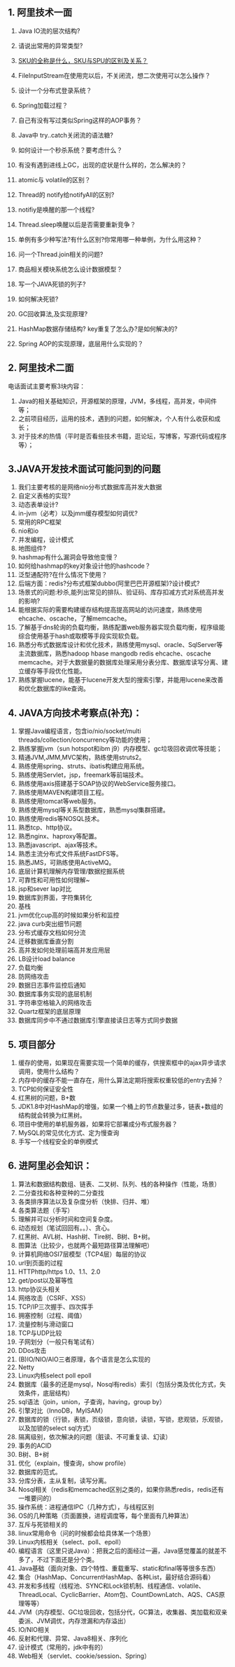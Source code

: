## 1. 阿里技术一面

1. Java IO流的层次结构?

2. 请说出常用的异常类型?

3. [SKU的全称是什么，SKU与SPU的区别及关系？](alibaba-07-01/SKU的全称是什么-SKU与SPU的区别及关系.md)

4. FileInputStream在使用完以后，不关闭流，想二次使用可以怎么操作？

5. 设计一个分布式登录系统？

6. Spring加载过程？

7. 自己有没有写过类似Spring这样的AOP事务？

8. Java中 try..catch关闭流的语法糖?

9. 如何设计一个秒杀系统？要考虑什么？

10. 有没有遇到进线上GC，出现的症状是什么样的，怎么解决的？

12. atomic与 volatile的区别？

13. Thread的 notify给notifyAll的区别?

14. notifiy是唤醒的那一个线程?

15. Thread.sleep唤醒以后是否需要重新竞争？

16. 单例有多少种写法?有什么区别?你常用哪一种单例，为什么用这种？

17. 问一个Thread.join相关的问题?

18. 商品相关模块系统怎么设计数据模型？

19. 写一个JAVA死锁的列子?

20. 如何解决死锁?

21. GC回收算法,及实现原理?

22. HashMap数据存储结构? key重复了怎么办?是如何解决的?

23. Spring AOP的实现原理，底层用什么实现的？

## 2. 阿里技术二面

电话面试主要考察3块内容：

1. Java的相关基础知识，开源框架的原理，JVM，多线程，高并发，中间件等；
2. 之前项目经历，运用的技术，遇到的问题，如何解决，个人有什么收获和成长；
3. 对于技术的热情（平时是否看些技术书籍，逛论坛，写博客，写源代码或程序等）；





## 3.JAVA开发技术面试可能问到的问题

1. 我们主要考核的是网络nio分布式数据库高并发大数据
2. 自定义表格的实现?
3. 动态表单设计?
4. in-jvm（必考）以及jmm缓存模型如何调优?
5. 常用的RPC框架
6. nio和io
7. 并发编程，设计模式
8. 地图组件?
9. hashmap有什么漏洞会导致他变慢？
10. 如何给hashmap的key对象设计他的hashcode？
11. 泛型通配符?在什么情况下使用？
12. 后端方面：redis?分布式框架dubbo(阿里巴巴开源框架)?设计模式?
13. 场景式的问题:秒杀,能列出常见的排队、验证码、库存扣减方式对系统高并发的影响?
14. 能根据实际的需要构建缓存结构提高提高网站的访问速度，熟练使用ehcache、oscache，了解memcache。
15. 了解基于dns轮询的负载均衡，熟练配置web服务器实现负载均衡，程序级能综合使用基于hash或取模等手段实现软负载。
16. 熟悉分布式数据库设计和优化技术，熟练使用mysql、oracle、SqlServer等主流数据库，熟悉hadoop hbase mangodb redis ehcache、oscache memcache。对于大数据量的数据库处理采用分表分库、数据库读写分离、建立缓存等手段优化性能。
17. 熟练掌握lucene，能基于lucene开发大型的搜索引擎，并能用lucene来改善和优化数据库的like查询。

## 4. JAVA方向技术考察点(补充)：

1. 掌握Java编程语言，包含io/nio/socket/multi threads/collection/concurrency等功能的使用；
2. 熟练掌握jvm（sun hotspot和ibm j9）内存模型、gc垃圾回收调优等技能；
3. 精通JVM,JMM,MVC架构，熟练使用struts2。
4. 熟练使用spring、struts、ibatis构建应用系统。
5. 熟练使用Servlet，jsp，freemark等前端技术。
6. 熟练使用axis搭建基于SOAP协议的WebService服务接口。
7. 熟练使用MAVEN构建项目工程。
8. 熟练使用tomcat等web服务。
9. 熟练使用mysql等关系型数据库，熟悉mysql集群搭建。
10. 熟练使用redis等NOSQL技术。
11. 熟悉tcp、http协议。
12. 熟悉nginx、haproxy等配置。
13. 熟悉javascript、ajax等技术。
14. 熟悉主流分布式文件系统FastDFS等。
15. 熟悉JMS，可熟练使用ActiveMQ。
16. 底层计算机理解内存管理/数据挖掘系统
17. 可靠性和可用性如何理解~
18. jsp和sever lap对比
19. 数据库到界面，字符集转化
20. 基栈
21. jvm优化cup高的时候如果分析和监控
22. java curb突出细节问题
23. 分布式缓存文档如何分流
24. 迁移数据库垂直分割
25. 高并发如何处理前端高并发应用层
26. LB设计load balance
27. 负载均衡
28. 防网络攻击
29. 数据日志事件监控后通知
30. 数据库事务实现的底层机制
31. 字符串空格输入的网络攻击
32. Quartz框架的底层原理
33. 数据库同步中不通过数据库引擎直接读日志等方式同步数据

## 5. 项目部分

1. 缓存的使用，如果现在需要实现一个简单的缓存，供搜索框中的ajax异步请求调用，使用什么结构？
2. 内存中的缓存不能一直存在，用什么算法定期将搜索权重较低的entry去掉？
3. TCP如何保证安全性
4. 红黑树的问题，B+数
5. JDK1.8中对HashMap的增强，如果一个桶上的节点数量过多，链表+数组的结构就会转换为红黑树。
6. 项目中使用的单机服务器，如果将它部署成分布式服务器？
7. MySQL的常见优化方式、定为慢查询
8. 手写一个线程安全的单例模式

## 6. 进阿里必会知识：

1. 算法和数据结构数组、链表、二叉树、队列、栈的各种操作（性能，场景）
2. 二分查找和各种变种的二分查找
3. 各类排序算法以及复杂度分析（快排、归并、堆）
4. 各类算法题（手写）
5. 理解并可以分析时间和空间复杂度。
6. 动态规划（笔试回回有。。）、贪心。
7. 红黑树、AVL树、Hash树、Tire树、B树、B+树。
8. 图算法（比较少，也就两个最短路径算法理解吧）
9. 计算机网络OSI7层模型（TCP4层）每层的协议
10. url到页面的过程
11. HTTPhttp/https 1.0、1.1、2.0
12. get/post以及幂等性
13. http协议头相关
14. 网络攻击（CSRF、XSS）
15. TCP/IP三次握手、四次挥手
16. 拥塞控制（过程、阈值）
17. 流量控制与滑动窗口
18. TCP与UDP比较
19. 子网划分（一般只有笔试有）
20. DDos攻击
21. (B)IO/NIO/AIO三者原理，各个语言是怎么实现的
22. Netty
23. Linux内核select poll epoll
24. 数据库（最多的还是mysql，Nosql有redis）索引（包括分类及优化方式，失效条件，底层结构）
25. sql语法（join，union，子查询，having，group by）
26. 引擎对比（InnoDB，MyISAM）
27. 数据库的锁（行锁，表锁，页级锁，意向锁，读锁，写锁，悲观锁，乐观锁，以及加锁的select sql方式）
28. 隔离级别，依次解决的问题（脏读、不可重复读、幻读）
29. 事务的ACID
30. B树、B+树
31. 优化（explain，慢查询，show profile）
32. 数据库的范式。
33. 分库分表，主从复制，读写分离。
34. Nosql相关（redis和memcached区别之类的，如果你熟悉redis，redis还有一堆要问的）
35. 操作系统：进程通信IPC（几种方式），与线程区别
36. OS的几种策略（页面置换，进程调度等，每个里面有几种算法）
37. 互斥与死锁相关的
38. linux常用命令（问的时候都会给具体某一个场景）
39. Linux内核相关（select、poll、epoll）
40. 编程语言（这里只说Java）：把我之后的面经过一遍，Java感觉覆盖的就差不多了，不过下面还是分个类。
41. Java基础（面向对象、四个特性、重载重写、static和final等等很多东西）
42. 集合（HashMap、ConcurrentHashMap、各种List，最好结合源码看）
43. 并发和多线程（线程池、SYNC和Lock锁机制、线程通信、volatile、ThreadLocal、CyclicBarrier、Atom包、CountDownLatch、AQS、CAS原理等等）
44. JVM（内存模型、GC垃圾回收，包括分代，GC算法，收集器、类加载和双亲委派、JVM调优，内存泄漏和内存溢出）
45. IO/NIO相关
46. 反射和代理、异常、Java8相关、序列化
47. 设计模式（常用的，jdk中有的）
48. Web相关（servlet、cookie/session、Spring）